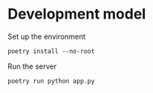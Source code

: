
# Development model

Set up the environment

`poetry install --no-root`

Run the server

`poetry run python app.py`